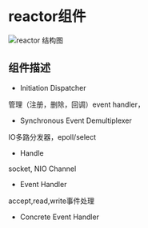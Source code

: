 # reactor组件

![reactor 结构图](https://github.com/shidongwa/seesea2024.github.io/blob/master/images/reactor.png?raw=true)

## 组件描述

* Initiation Dispatcher

管理（注册，删除，回调）event handler，

* Synchronous Event Demultiplexer

IO多路分发器，epoll/select

* Handle

socket, NIO Channel

* Event Handler

accept,read,write事件处理

* Concrete Event Handler

